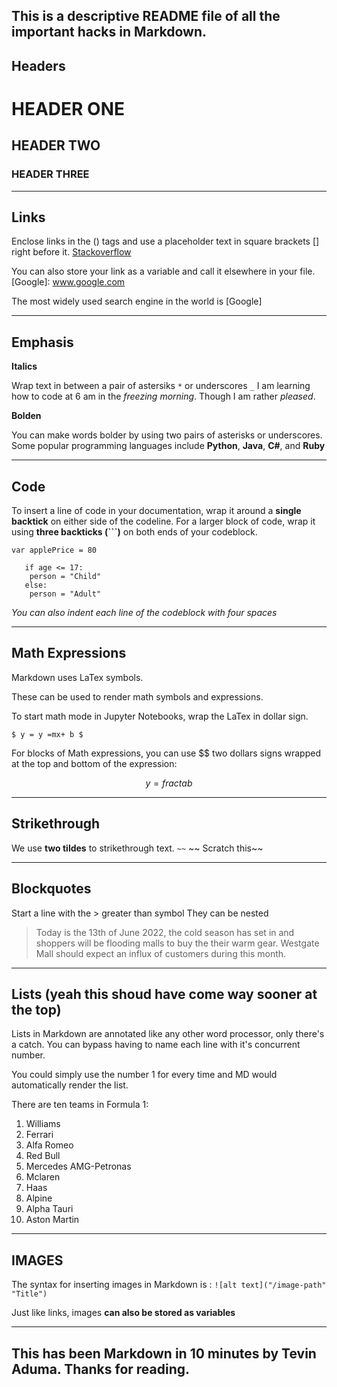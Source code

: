 This is a descriptive README file of all the important hacks in Markdown.
------------------------------------------------------------------------
Headers
------------------------------------------------------------------------
# HEADER ONE
## HEADER TWO
### HEADER THREE
------------------------------------------------------------------------
Links
------------------------------------------------------------------------
Enclose links in the () tags and use a placeholder text in square brackets [] right before it.
[Stackoverflow](www.stackoverflow.com)

You can also store your link as a variable and call it elsewhere in your file.
[Google]: www.google.com

The most widely used search engine in the world is [Google]

-------------------------------------------------------------------------
Emphasis
-------------------------------------------------------------------------
**Italics**

Wrap text in between a pair of astersiks `*` or underscores `_`
I am learning how to code at 6 am in the _freezing morning_. Though I am rather *pleased*.

**Bolden**

You can make words bolder by using two pairs of asterisks or underscores.
Some popular programming languages include **Python**, **Java**, **C#**, and **Ruby**

-------------------------------------------------------------------------
Code
-------------------------------------------------------------------------
To insert a line of code in your documentation, wrap it around a **single backtick** on either side of the codeline.
For a larger block of code, wrap it using **three backticks (```)** on both ends of your codeblock.

`var applePrice = 80`

```
   if age <= 17:
	person = "Child"
   else:
	person = "Adult"
```

*You can also indent each line of the codeblock with four spaces*

--------------------------------------------------------------------------
Math Expressions
--------------------------------------------------------------------------

Markdown uses LaTex symbols.

These can be used to render math symbols and expressions.

To start math mode in Jupyter Notebooks, wrap the LaTex in dollar sign.

` $ y = y =mx+ b $ `

For blocks of Math expressions, you can use $$ two dollars signs wrapped at the top and bottom of the expression:

$$
y = fract {a}{b}
$$

---------------------------------------------------------------------------
Strikethrough
---------------------------------------------------------------------------

We use **two tildes** to strikethrough text. `~~`
~~ Scratch this~~

---------------------------------------------------------------------------
Blockquotes
---------------------------------------------------------------------------
Start a line with the > greater than symbol
They can be nested

>Today is the 13th of June 2022, the cold season has set in and shoppers will be flooding malls to buy the their warm gear.
> Westgate Mall should expect an influx of customers during this month.

---------------------------------------------------------------------------
Lists (yeah this shoud have come way sooner at the top)
---------------------------------------------------------------------------
Lists in Markdown are annotated like any other word processor, only there's a catch. You can bypass having to name
each line with it's concurrent number.

You could simply use the number 1 for every time and MD would automatically render the list.

There are ten teams in Formula 1:
1. Williams
1. Ferrari
1. Alfa Romeo
1. Red Bull
1. Mercedes AMG-Petronas
1. Mclaren
1. Haas
1. Alpine
1. Alpha Tauri
1. Aston Martin

----------------------------------------------------------------------------
IMAGES
----------------------------------------------------------------------------
The syntax for inserting images in Markdown is : `![alt text]("/image-path" "Title")`

Just like links, images **can also be stored as variables**

----------------------------------------------------------------------------
This has been Markdown in 10 minutes by Tevin Aduma.
Thanks for reading.
----------------------------------------------------------------------------
